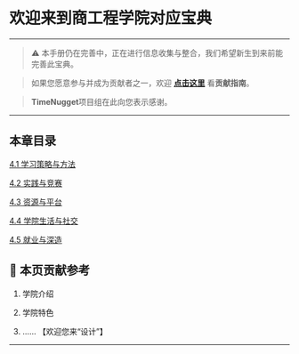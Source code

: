 # 欢迎来到商工程学院对应宝典

---

> ⚠️ 本手册仍在完善中，正在进行信息收集与整合，我们希望新生到来前能完善此宝典。  

> 如果您愿意参与并成为贡献者之一，欢迎 **[点击这里](/CONTRIBUTING.md)** 看**贡献指南**。

> **TimeNugget**项目组在此向您表示感谢。

---

## 本章目录

[4.1 学习策略与方法](/SurvivalManual/ujn/Second/4/one.md)

[4.2 实践与竞赛](/SurvivalManual/ujn/Second/4/two.md)

[4.3 资源与平台](/SurvivalManual/ujn/Second/4/three.md)

[4.4 学院生活与社交](/SurvivalManual/ujn/Second/4/four.md)

[4.5 就业与深造](/SurvivalManual/ujn/Second/4/five.md)

## 📌 本页贡献参考

1. 学院介绍  

2. 学院特色  

3. ……  【欢迎您来“设计”】

---
